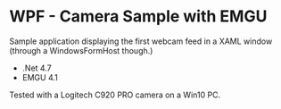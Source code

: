 # WPF - Camera Sample with EMGU

Sample application displaying the first webcam feed in a XAML window (through a WindowsFormHost though.)
* .Net 4.7
* EMGU 4.1

Tested with a Logitech C920 PRO camera on a Win10 PC.
